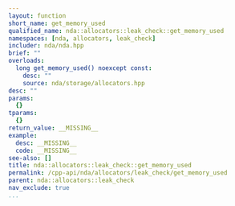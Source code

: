 ```yaml
---
layout: function
short_name: get_memory_used
qualified_name: nda::allocators::leak_check::get_memory_used
namespaces: [nda, allocators, leak_check]
includer: nda/nda.hpp
brief: ""
overloads:
  long get_memory_used() noexcept const:
    desc: ""
    source: nda/storage/allocators.hpp
desc: ""
params:
  {}
tparams:
  {}
return_value: __MISSING__
example:
  desc: __MISSING__
  code: __MISSING__
see-also: []
title: nda::allocators::leak_check::get_memory_used
permalink: /cpp-api/nda/allocators/leak_check/get_memory_used
parent: nda::allocators::leak_check
nav_exclude: true
...
```


